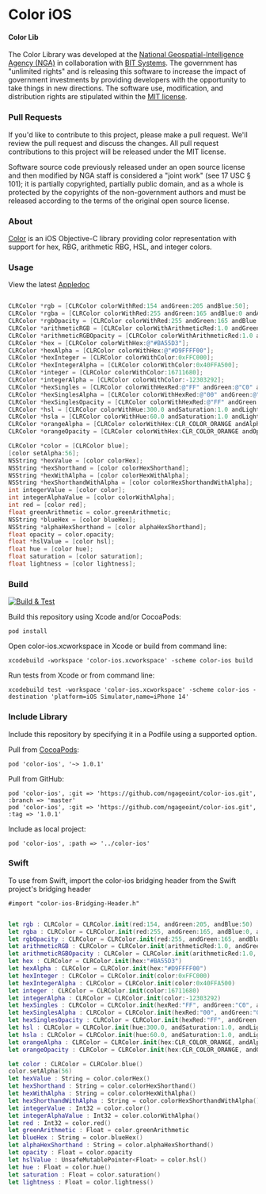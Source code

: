 # Color iOS

#### Color Lib ####

The Color Library was developed at the [National Geospatial-Intelligence Agency (NGA)](http://www.nga.mil/) in collaboration with [BIT Systems](https://www.caci.com/bit-systems/). The government has "unlimited rights" and is releasing this software to increase the impact of government investments by providing developers with the opportunity to take things in new directions. The software use, modification, and distribution rights are stipulated within the [MIT license](http://choosealicense.com/licenses/mit/).

### Pull Requests ###
If you'd like to contribute to this project, please make a pull request. We'll review the pull request and discuss the changes. All pull request contributions to this project will be released under the MIT license.

Software source code previously released under an open source license and then modified by NGA staff is considered a "joint work" (see 17 USC § 101); it is partially copyrighted, partially public domain, and as a whole is protected by the copyrights of the non-government authors and must be released according to the terms of the original open source license.

### About ###

[Color](http://ngageoint.github.io/color-ios/) is an iOS Objective-C library providing color representation with support for hex, RBG, arithmetic RBG, HSL, and integer colors.

### Usage ###

View the latest [Appledoc](http://ngageoint.github.io/color-ios/docs/api/)

```objectivec

CLRColor *rgb = [CLRColor colorWithRed:154 andGreen:205 andBlue:50];
CLRColor *rgba = [CLRColor colorWithRed:255 andGreen:165 andBlue:0 andAlpha:64];
CLRColor *rgbOpacity = [CLRColor colorWithRed:255 andGreen:165 andBlue:0 andOpacity:0.25];
CLRColor *arithmeticRGB = [CLRColor colorWithArithmeticRed:1.0 andGreen:0.64705882352 andBlue:0.0];
CLRColor *arithmeticRGBOpacity = [CLRColor colorWithArithmeticRed:1.0 andGreen:0.64705882352 andBlue:0.0 andOpacity:0.25098039215];
CLRColor *hex = [CLRColor colorWithHex:@"#BA55D3"];
CLRColor *hexAlpha = [CLRColor colorWithHex:@"#D9FFFF00"];
CLRColor *hexInteger = [CLRColor colorWithColor:0xFFC000];
CLRColor *hexIntegerAlpha = [CLRColor colorWithColor:0x40FFA500];
CLRColor *integer = [CLRColor colorWithColor:16711680];
CLRColor *integerAlpha = [CLRColor colorWithColor:-12303292];
CLRColor *hexSingles = [CLRColor colorWithHexRed:@"FF" andGreen:@"C0" andBlue:@"CB"];
CLRColor *hexSinglesAlpha = [CLRColor colorWithHexRed:@"00" andGreen:@"00" andBlue:@"00" andAlpha:@"80"];
CLRColor *hexSinglesOpacity = [CLRColor colorWithHexRed:@"FF" andGreen:@"A5" andBlue:@"00" andOpacity:0.25];
CLRColor *hsl = [CLRColor colorWithHue:300.0 andSaturation:1.0 andLightness:0.2509804];
CLRColor *hsla = [CLRColor colorWithHue:60.0 andSaturation:1.0 andLightness:0.5 andAlpha:0.85098039215];
CLRColor *orangeAlpha = [CLRColor colorWithHex:CLR_COLOR_ORANGE andAlpha:120];
CLRColor *orangeOpacity = [CLRColor colorWithHex:CLR_COLOR_ORANGE andOpacity:0.25];

CLRColor *color = [CLRColor blue];
[color setAlpha:56];
NSString *hexValue = [color colorHex];
NSString *hexShorthand = [color colorHexShorthand];
NSString *hexWithAlpha = [color colorHexWithAlpha];
NSString *hexShorthandWithAlpha = [color colorHexShorthandWithAlpha];
int integerValue = [color color];
int integerAlphaValue = [color colorWithAlpha];
int red = [color red];
float greenArithmetic = color.greenArithmetic;
NSString *blueHex = [color blueHex];
NSString *alphaHexShorthand = [color alphaHexShorthand];
float opacity = color.opacity;
float *hslValue = [color hsl];
float hue = [color hue];
float saturation = [color saturation];
float lightness = [color lightness];

```

### Build ###

[![Build & Test](https://github.com/ngageoint/color-ios/workflows/Build%20&%20Test/badge.svg)](https://github.com/ngageoint/color-ios/actions/workflows/build-test.yml)

Build this repository using Xcode and/or CocoaPods:

    pod install

Open color-ios.xcworkspace in Xcode or build from command line:

    xcodebuild -workspace 'color-ios.xcworkspace' -scheme color-ios build

Run tests from Xcode or from command line:

    xcodebuild test -workspace 'color-ios.xcworkspace' -scheme color-ios -destination 'platform=iOS Simulator,name=iPhone 14'

### Include Library ###

Include this repository by specifying it in a Podfile using a supported option.

Pull from [CocoaPods](https://cocoapods.org/pods/color-ios):

    pod 'color-ios', '~> 1.0.1'

Pull from GitHub:

    pod 'color-ios', :git => 'https://github.com/ngageoint/color-ios.git', :branch => 'master'
    pod 'color-ios', :git => 'https://github.com/ngageoint/color-ios.git', :tag => '1.0.1'

Include as local project:

    pod 'color-ios', :path => '../color-ios'

### Swift ###

To use from Swift, import the color-ios bridging header from the Swift project's bridging header

    #import "color-ios-Bridging-Header.h"

```swift

let rgb : CLRColor = CLRColor.init(red:154, andGreen:205, andBlue:50)
let rgba : CLRColor = CLRColor.init(red:255, andGreen:165, andBlue:0, andAlpha:64)
let rgbOpacity : CLRColor = CLRColor.init(red:255, andGreen:165, andBlue:0, andOpacity:0.25)
let arithmeticRGB : CLRColor = CLRColor.init(arithmeticRed:1.0, andGreen:0.64705882352, andBlue:0.0)
let arithmeticRGBOpacity : CLRColor = CLRColor.init(arithmeticRed:1.0, andGreen:0.64705882352, andBlue:0.0, andOpacity:0.25098039215)
let hex : CLRColor = CLRColor.init(hex:"#BA55D3")
let hexAlpha : CLRColor = CLRColor.init(hex:"#D9FFFF00")
let hexInteger : CLRColor = CLRColor.init(color:0xFFC000)
let hexIntegerAlpha : CLRColor = CLRColor.init(color:0x40FFA500)
let integer : CLRColor = CLRColor.init(color:16711680)
let integerAlpha : CLRColor = CLRColor.init(color:-12303292)
let hexSingles : CLRColor = CLRColor.init(hexRed:"FF", andGreen:"C0", andBlue:"CB")
let hexSinglesAlpha : CLRColor = CLRColor.init(hexRed:"00", andGreen:"00", andBlue:"00", andAlpha:"80")
let hexSinglesOpacity : CLRColor = CLRColor.init(hexRed:"FF", andGreen:"A5", andBlue:"00", andOpacity:0.25)
let hsl : CLRColor = CLRColor.init(hue:300.0, andSaturation:1.0, andLightness:0.2509804)
let hsla : CLRColor = CLRColor.init(hue:60.0, andSaturation:1.0, andLightness:0.5, andAlpha:0.85098039215)
let orangeAlpha : CLRColor = CLRColor.init(hex:CLR_COLOR_ORANGE, andAlpha:120)
let orangeOpacity : CLRColor = CLRColor.init(hex:CLR_COLOR_ORANGE, andOpacity:0.25)

let color : CLRColor = CLRColor.blue()
color.setAlpha(56)
let hexValue : String = color.colorHex()
let hexShorthand : String = color.colorHexShorthand()
let hexWithAlpha : String = color.colorHexWithAlpha()
let hexShorthandWithAlpha : String = color.colorHexShorthandWithAlpha()
let integerValue : Int32 = color.color()
let integerAlphaValue : Int32 = color.colorWithAlpha()
let red : Int32 = color.red()
let greenArithmetic : Float = color.greenArithmetic
let blueHex : String = color.blueHex()
let alphaHexShorthand : String = color.alphaHexShorthand()
let opacity : Float = color.opacity
let hslValue : UnsafeMutablePointer<Float> = color.hsl()
let hue : Float = color.hue()
let saturation : Float = color.saturation()
let lightness : Float = color.lightness()

```
